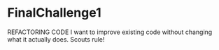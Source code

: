 # FinalChallenge1

REFACTORING CODE I want to improve existing code without changing what it actually does. Scouts rule!
